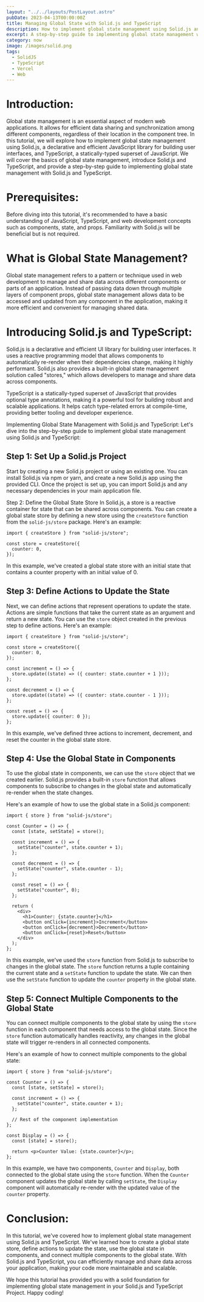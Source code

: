 ```yaml
---
layout: "../../layouts/PostLayout.astro"
pubDate: 2023-04-13T00:00:00Z
title: Managing Global State with Solid.js and TypeScript
description: How to implement global state management using Solid.js and TypeScript.
excerpt: A step-by-step guide to implementing global state management with Solid.js and TypeScript.
category: now
image: /images/solid.png
tags:
  - SolidJS
  - TypeScript
  - Vercel
  - Web
---
```


# Introduction:

Global state management is an essential aspect of modern web applications. It allows for efficient data sharing and synchronization among different components, regardless of their location in the component tree. In this tutorial, we will explore how to implement global state management using Solid.js, a declarative and efficient JavaScript library for building user interfaces, and TypeScript, a statically-typed superset of JavaScript. We will cover the basics of global state management, introduce Solid.js and TypeScript, and provide a step-by-step guide to implementing global state management with Solid.js and TypeScript.

# Prerequisites:

Before diving into this tutorial, it's recommended to have a basic understanding of JavaScript, TypeScript, and web development concepts such as components, state, and props. Familiarity with Solid.js will be beneficial but is not required.

# What is Global State Management?

Global state management refers to a pattern or technique used in web development to manage and share data across different components or parts of an application. Instead of passing data down through multiple layers of component props, global state management allows data to be accessed and updated from any component in the application, making it more efficient and convenient for managing shared data.

# Introducing Solid.js and TypeScript:

Solid.js is a declarative and efficient UI library for building user interfaces. It uses a reactive programming model that allows components to automatically re-render when their dependencies change, making it highly performant. Solid.js also provides a built-in global state management solution called "stores," which allows developers to manage and share data across components.

TypeScript is a statically-typed superset of JavaScript that provides optional type annotations, making it a powerful tool for building robust and scalable applications. It helps catch type-related errors at compile-time, providing better tooling and developer experience.

Implementing Global State Management with Solid.js and TypeScript:
Let's dive into the step-by-step guide to implement global state management using Solid.js and TypeScript:

## Step 1: Set Up a Solid.js Project

Start by creating a new Solid.js project or using an existing one. You can install Solid.js via npm or yarn, and create a new Solid.js app using the provided CLI. Once the project is set up, you can import Solid.js and any necessary dependencies in your main application file.

Step 2: Define the Global State Store
In Solid.js, a store is a reactive container for state that can be shared across components. You can create a global state store by defining a new store using the `createStore` function from the `solid-js/store` package. Here's an example:

```tsx
import { createStore } from "solid-js/store";

const store = createStore({
  counter: 0,
});
```

In this example, we've created a global state store with an initial state that contains a counter property with an initial value of 0.

## Step 3: Define Actions to Update the State

Next, we can define actions that represent operations to update the state. Actions are simple functions that take the current state as an argument and return a new state. You can use the `store` object created in the previous step to define actions. Here's an example:

```tsx
import { createStore } from "solid-js/store";

const store = createStore({
  counter: 0,
});

const increment = () => {
  store.update((state) => ({ counter: state.counter + 1 }));
};

const decrement = () => {
  store.update((state) => ({ counter: state.counter - 1 }));
};

const reset = () => {
  store.update({ counter: 0 });
};
```

In this example, we've defined three actions to increment, decrement, and reset the counter in the global state store.

## Step 4: Use the Global State in Components

To use the global state in components, we can use the `store` object that we created earlier. Solid.js provides a built-in `store` function that allows components to subscribe to changes in the global state and automatically re-render when the state changes.

Here's an example of how to use the global state in a Solid.js component:

```tsx
import { store } from "solid-js/store";

const Counter = () => {
  const [state, setState] = store();

  const increment = () => {
    setState("counter", state.counter + 1);
  };

  const decrement = () => {
    setState("counter", state.counter - 1);
  };

  const reset = () => {
    setState("counter", 0);
  };

  return (
    <div>
      <h1>Counter: {state.counter}</h1>
      <button onClick={increment}>Increment</button>
      <button onClick={decrement}>Decrement</button>
      <button onClick={reset}>Reset</button>
    </div>
  );
};
```

In this example, we've used the `store` function from Solid.js to subscribe to changes in the global state. The `store` function returns a tuple containing the current state and a `setState` function to update the state. We can then use the `setState` function to update the `counter` property in the global state.

## Step 5: Connect Multiple Components to the Global State

You can connect multiple components to the global state by using the `store` function in each component that needs access to the global state. Since the `store` function automatically handles reactivity, any changes in the global state will trigger re-renders in all connected components.

Here's an example of how to connect multiple components to the global state:

```tsx
import { store } from "solid-js/store";

const Counter = () => {
  const [state, setState] = store();

  const increment = () => {
    setState("counter", state.counter + 1);
  };

  // Rest of the component implementation
};

const Display = () => {
  const [state] = store();

  return <p>Counter Value: {state.counter}</p>;
};
```

In this example, we have two components, `Counter` and `Display`, both connected to the global state using the `store` function. When the `Counter` component updates the global state by calling `setState`, the `Display` component will automatically re-render with the updated value of the `counter` property.

# Conclusion:

In this tutorial, we've covered how to implement global state management using Solid.js and TypeScript. We've learned how to create a global state store, define actions to update the state, use the global state in components, and connect multiple components to the global state. With Solid.js and TypeScript, you can efficiently manage and share data across your application, making your code more maintainable and scalable.

We hope this tutorial has provided you with a solid foundation for implementing global state management in your Solid.js and TypeScript Project. Happy coding!
